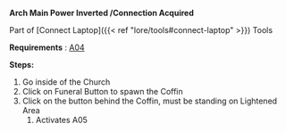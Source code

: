 **Arch Main Power Inverted /Connection Acquired**

Part of [Connect Laptop]({{< ref "lore/tools#connect-laptop" >}}) Tools

**Requirements** : [A04](#a04)

**Steps:**

1. Go inside of the Church
2. Click on Funeral Button to spawn the Coffin
3. Click on the button behind the Coffin, must be standing on Lightened Area
	1. Activates A05